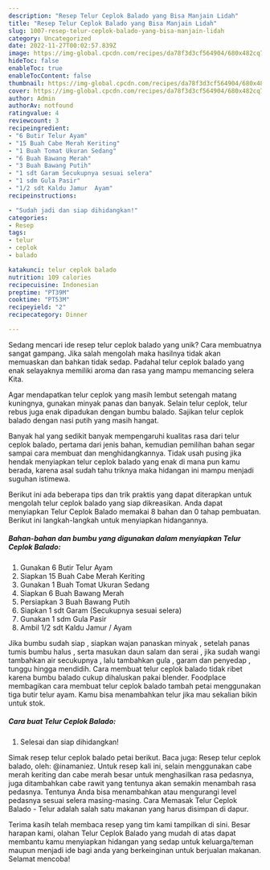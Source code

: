 ```yaml
---
description: "Resep Telur Ceplok Balado yang Bisa Manjain Lidah"
title: "Resep Telur Ceplok Balado yang Bisa Manjain Lidah"
slug: 1007-resep-telur-ceplok-balado-yang-bisa-manjain-lidah
category: Uncategorized
date: 2022-11-27T00:02:57.839Z
image: https://img-global.cpcdn.com/recipes/da78f3d3cf564904/680x482cq70/telur-ceplok-balado-foto-resep-utama.jpg
hideToc: false
enableToc: true
enableTocContent: false
thumbnail: https://img-global.cpcdn.com/recipes/da78f3d3cf564904/680x482cq70/telur-ceplok-balado-foto-resep-utama.jpg
cover: https://img-global.cpcdn.com/recipes/da78f3d3cf564904/680x482cq70/telur-ceplok-balado-foto-resep-utama.jpg
author: Admin
authorAv: notfound
ratingvalue: 4
reviewcount: 3
recipeingredient:
- "6 Butir Telur Ayam"
- "15 Buah Cabe Merah Keriting"
- "1 Buah Tomat Ukuran Sedang"
- "6 Buah Bawang Merah"
- "3 Buah Bawang Putih"
- "1 sdt Garam Secukupnya sesuai selera"
- "1 sdm Gula Pasir"
- "1/2 sdt Kaldu Jamur  Ayam"
recipeinstructions:

- "Sudah jadi dan siap dihidangkan!"
categories:
- Resep
tags:
- telur
- ceplok
- balado

katakunci: telur ceplok balado 
nutrition: 109 calories
recipecuisine: Indonesian
preptime: "PT39M"
cooktime: "PT53M"
recipeyield: "2"
recipecategory: Dinner

---
```





Sedang mencari ide resep telur ceplok balado yang unik? Cara membuatnya sangat gampang. Jika salah mengolah maka hasilnya tidak akan memuaskan dan bahkan tidak sedap. Padahal telur ceplok balado yang enak selayaknya memiliki aroma dan rasa yang mampu memancing selera Kita.





Agar mendapatkan telur ceplok yang masih lembut setengah matang kuningnya, gunakan minyak panas dan banyak. Selain telur ceplok, telur rebus juga enak dipadukan dengan bumbu balado. Sajikan telur ceplok balado dengan nasi putih yang masih hangat.

Banyak hal yang sedikit banyak mempengaruhi kualitas rasa dari telur ceplok balado, pertama dari jenis bahan, kemudian pemilihan bahan segar sampai cara membuat dan menghidangkannya. Tidak usah pusing jika hendak menyiapkan telur ceplok balado yang enak di mana pun kamu berada, karena asal sudah tahu triknya maka hidangan ini mampu menjadi suguhan istimewa.






Berikut ini ada beberapa tips dan trik praktis yang dapat diterapkan untuk mengolah telur ceplok balado yang siap dikreasikan. Anda dapat menyiapkan Telur Ceplok Balado memakai 8 bahan dan 0 tahap pembuatan. Berikut ini langkah-langkah untuk menyiapkan hidangannya.

<!--inarticleads1-->

##### Bahan-bahan dan bumbu yang digunakan dalam menyiapkan Telur Ceplok Balado:

1. Gunakan 6 Butir Telur Ayam
1. Siapkan 15 Buah Cabe Merah Keriting
1. Gunakan 1 Buah Tomat Ukuran Sedang
1. Siapkan 6 Buah Bawang Merah
1. Persiapkan 3 Buah Bawang Putih
1. Siapkan 1 sdt Garam (Secukupnya sesuai selera)
1. Gunakan 1 sdm Gula Pasir
1. Ambil 1/2 sdt Kaldu Jamur / Ayam


Jika bumbu sudah siap , siapkan wajan panaskan minyak , setelah panas tumis bumbu halus , serta masukan daun salam dan serai , jika sudah wangi tambahkan air secukupnya , lalu tambahkan gula , garam dan penyedap , tunggu hingga mendidih. Cara membuat telur ceplok balado tidak ribet karena bumbu balado cukup dihaluskan pakai blender. Foodplace membagikan cara membuat telur ceplok balado tambah petai menggunakan tiga butir telur ayam. Kamu bisa menambahkan telur jika mau sekalian bikin untuk stok. 

<!--inarticleads2-->

##### Cara buat Telur Ceplok Balado:


1. Selesai dan siap dihidangkan!

Simak resep telur ceplok balado petai berikut. Baca juga: Resep telur ceplok balado, oleh: @inamaniez. Untuk resep kali ini, selain menggunakan cabe merah keriting dan cabe merah besar untuk menghasilkan rasa pedasnya, juga ditambahkan cabe rawit yang tentunya akan semakin menambah rasa pedasnya. Tentunya Anda bisa menambahkan atau mengurangi level pedasnya sesuai selera masing-masing. Cara Memasak Telur Ceplok Balado - Telur adalah salah satu makanan yang harus disimpan di dapur. 

Terima kasih telah membaca resep yang tim kami tampilkan di sini. Besar harapan kami, olahan Telur Ceplok Balado yang mudah di atas dapat membantu kamu menyiapkan hidangan yang sedap untuk keluarga/teman maupun menjadi ide bagi anda yang berkeinginan untuk berjualan makanan. Selamat mencoba!
